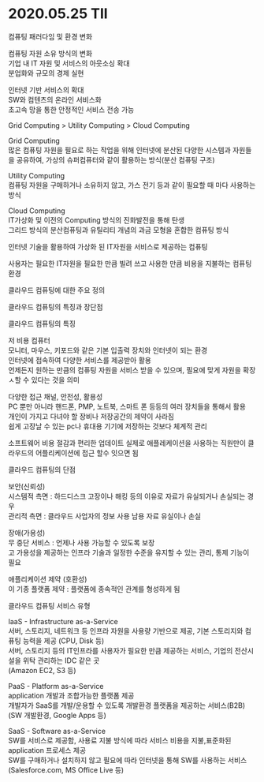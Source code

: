 # 2020.05.25 TIl  


컴퓨팅 패러다임 및 환경 변화  

컴퓨팅 자원 소유 방식의 변화  
기업 내 IT 자원 및 서비스의 아웃소싱 확대  
분업화와 규모의 경제 실현  

인터넷 기반 서비스의 확대  
SW와 컴텐츠의 온라인 서비스화  
초고속 망을 통한 안정적인 서비스 전송 가능  

Grid Computing > Utility Computing > Cloud Computing  

Grid Computing  
많은 컴퓨팅 자원을 필요로 하는 작업을 위해 인터넷에 분산된 다양한 시스템과 자원들을 공유하여, 가상의 슈퍼컴퓨터와 같이 활용하는 방식(분산 컴퓨팅 구조)  

Utility Computing  
컴퓨팅 자원을 구매하거나 소유하지 않고, 가스 전기 등과 같이 필요할 때 마다 사용하는 방식  

Cloud Computing  
IT가상화 및 이전의 Computing 방식의 진화발전을 통해 탄생  
그리드 방식의 분산컴퓨팅과 유틸리티 개념의 과금 모형을 혼합한 컴퓨팅 방식  

인터넷 기술을 활용하여 가상화 된 IT자원을 서비스로 제공하는 컴퓨팅  

사용자는 필요한 IT자원을 필요한 만큼 빌려 쓰고 사용한 만큼 비용을 지불하는 컴퓨팅 환경  

클라우드 컴퓨팅에 대한 주요 정의  

클라우드 컴퓨팅의 특징과 장단점  

클라우드 컴퓨팅의 특징  

저 비용 컴퓨터  
모니터, 마우스, 키포드와 같은 기본 입출력 장치와 인터넷이 되는 환경  
인터넷에 접속하여 다양한 서비스를 제공받아 활용  
언제든지 원하는 만큼의 컴퓨팅 자원을 서비스 받을 수 있으며, 필요에 맞게 자원을 확장ㅅ할 수 있다는 것을 의미  

다양한 접근 채널, 안전성, 활용성  
PC 뿐만 아니라 핸드폰, PMP, 노트북, 스마트 폰 등등의 여러 장치들을 통해서 활용  
개인이 가지고 다녀야 할 장비나 저장공간의 제약이 사라짐  
쉽게 고장날 수 있는 pc나 휴대용 기기에 저장하는 것보다 체계적 관리

소프트웨어 비용 절감과 편리한 업데이트
실제로 애플레케이션을 사용하는 직원만이 클라우드의 어플리케이션에 접근 할수 잇으면 됨  

클라우드 컴퓨팅의 단점  

보안(신뢰성)  
시스템적 측면 : 하드디스크 고장이나 해킹 등의 이유로 자료가 유실되거나 손실되는 경우  
관리적 측면 : 클라우드 사업자의 정보 사용 남용 자료 유실이나 손실  

장애(가용성)  
무 중단 서비스 : 언제나 사용 가능할 수 있도록 보장  
고 가용성을 제공하는 인프라 기술과 일정한 수준을 유지할 수 있는 관리, 통제 기능이 필요  

애플리케이션 제약 (호환성)  
이 기종 플랫폼 제약 : 플랫폼에 종속적인 관계를 형성하게 됨  

클라우드 컴퓨팅 서비스 유형  

IaaS - Infrastructure as-a-Service  
서버, 스토리지, 네트워크 등 인프라 자원을 사용량 기반으로 제공, 기본 스토리지와 컴퓨팅 능력을 제공 (CPU, Disk 등)  
서버, 스토리지 등의 IT인프라를 사용자가 필요한 만큼 제공하는 서비스, 기업의 전산시설을 위탁 관리하는 IDC 같은 곳  
(Amazon EC2, S3 등)  

PaaS - Platform as-a-Service  
application 개발과 조합가능한 플랫폼 제공  
개발자가 SaaS를 개발/운용할 수 있도록 개발환경 플랫폼을 제공하는 서비스(B2B)  
(SW 개발환경, Google Apps 등)  

SaaS - Software as-a-Service  
SW를 서비스로 제공함, 사용료 지불 방식에 따라 서비스 비용을 지불,표준화된 application 프로세스 제공  
SW를 구매하거나 설치하지 않고 필요에 따라 인터넷을 통해 SW를 사용하는 서비스  
(Salesforce.com, MS Office Live 등)  

